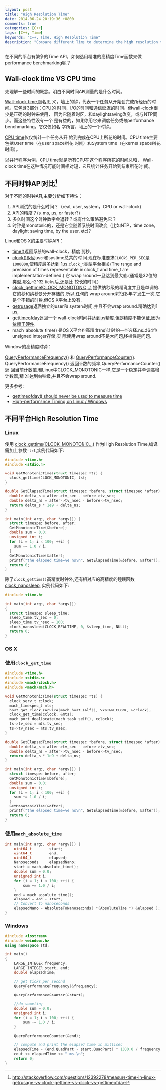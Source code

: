 ```yaml
---
layout: post
title: "High Resolution Time"
date: 2014-06-24 20:19:36 +0800
comments: true
categories: [C++]
tags: [C++, Time]
keywords: "C++, Time, High Resolution Time"
description: "Compare different Time to determine the high resolution time in different platform"
---
```


在不同的平台有繁多的Time API，如何选用精准的高精度Time函数来做
performance benchmarking呢？

## Wall-clock time VS CPU time
先理解一些时间的概念。明白不同时间API测量的是什么时间。

[Wall-clock time](http://en.wikipedia.org/wiki/Wall-clock_time),顾名思
义，墙上的钟，代表一个任务从开始到完成所经历的时间。它包含3部分：CPU的
时间，I/O的时间和通信延迟的时间。但wall-clock很少是正确的时钟来使用，
因为它随着时区，和daylightsaving改变，或与NTP同步。而这些特性没有一个
是有益的，如果你用它来调度任务或做performance benchmarking。它仅仅如名
字所言，墙上的一个时钟。

[CPU time](http://en.wikipedia.org/wiki/CPU_time)仅仅统计一个任务从开
始到完成在CPU上所花的时间。CPU time主要包括User time（在user space所花
时间）和System time（在kernel space所花时间）。

以并行程序为例，CPU time就是所有CPU在这个程序所花的时间总和，
Wall-clock time在这种情况可能时间相对短，它只统计任务开始到结束所花时
间。

<!-- more -->

## 不同时钟API对比[^f1]
对于不同的时钟API,主要分析如下特性：
1. API测试的是什么时间？（real, user, system，CPU or wall-clock)
2. API的精度？(s, ms, µs, or faster?)
3. 多久时间这个时钟数字会返转？或有什么策略避免它？
4. 时钟是monotonic的，还是它会随着系统时间改变（比如NTP，time zone，
daylight saving time, by the user, etc)?

Linux和OS X的主要时钟API：

* [time()](http://linux.die.net/man/2/time)返回系统的wall-clock，精度
  到秒。
* [clock()](http://linux.die.net/man/3/clock)返回user和systime总共的时
  间.现在标准要求`CLOCKS_PER_SEC`是`1000000`,使精度最多达到
  1µs.`clock_t`类型平台相关(The range and precision of times
  representable in clock_t and time_t are implementation-defined.) 它
  wrap around一旦达到最大值.(通常是32位的类型,那么~2^32 ticks后,还是比
  较长的时间.)
* [clock_gettime(CLOCK_MONOTONIC,..)](http://linux.die.net/man/3/clock_gettime)
  提供纳秒级的精确度并且是单调的.它的秒和纳秒是分开存储的,所以,任何的
  wrap around将很多年才发生一次.它是个不错的时钟,但OS X平台上没有.
* [getrusage](http://linux.die.net/man/2/getrusage)返回独立的user和
  system时间,并且不会wrap around.精确达到1 µs,
* [gettimeofday](http://linux.die.net/man/2/gettimeofday)返回一个
  wall-clock时间并达到µs精度.但是精度不能保证,因为[依赖于硬件](http://www.lehman.cuny.edu/cgi-bin/man-cgi?gettimeofday+3).
* [mach_absolute_time()](https://developer.apple.com/library/mac/qa/qa1398/_index.html)
  是OS X平台的高精度(ns)计时的一个选择.ns以64位unsigned integer存储,实
  际使用wrap around不是大问题,移植性是问题.

Window的高精度时钟：

[QueryPerformanceFrequency()](http://msdn.microsoft.com/en-us/library/ms644905(VS.85).aspx)
和
[QueryPerformanceCounter()](http://msdn.microsoft.com/en-us/library/ms644904(v=VS.85).aspx).
QueryPerformanceFrequency() 返回计数的频率,QueryPerformanceCounter()返
回当前计数值.和Linux中CLOCK_MONOTONIC一样,它是一个稳定并单调递增计数器,精
准达到纳秒级,并且不会wrap around.

更多参考:

* [gettimeofday() should never be used to measure time](https://blog.habets.se/2010/09/gettimeofday-should-never-be-used-to-measure-time)
* [High-performance Timing on Linux / Windows](http://tdistler.com/2010/06/27/high-performance-timing-on-linux-windows)

## 不同平台High Resolution Time

### Linux
使用
[clock_gettime(CLOCK_MONOTONIC,..)](http://linux.die.net/man/3/clock_gettime)
作为High Resolution Time,编译需加上参数`-lrt`,实例代码如下:

``` c clock_gettime.c
#include <time.h>
#include <stdio.h>

void GetMonotonicTime(struct timespec *ts) {
  clock_gettime(CLOCK_MONOTONIC, ts);
}

double GetElapsedTime(struct timespec *before, struct timespec *after) {
  double delta_s = after->tv_sec - before->tv_sec;
  double delta_ns = after->tv_nsec - before->tv_nsec;
  return delta_s * 1e9 + delta_ns;
}

int main(int argc, char *argv[]) {
  struct timespec before, after;
  GetMonotonicTime(&before);
  double sum = 0.0;
  unsigned int i;
  for (i = 1; i < 100; ++i) {
    sum += 1.0 / i;
  }
  GetMonotonicTime(&after);
  printf("the elapsed time=%e ns\n", GetElapsedTime(&before, &after));
  return 0;
}
```

除了`clock_gettime()`高精度时钟外,还有相对应的高精度的睡眠函数
[clock_nanosleep](http://pubs.opengroup.org/onlinepubs/000095399/functions/clock_nanosleep.html),
实例代码如下:

``` c clock_nanosleep.c
#include <time.h>

int main(int argc, char *argv[])
{
  struct timespec sleep_time;
  sleep_time.tv_sec = 0;
  sleep_time.tv_nsec = 100;
  clock_nanosleep(CLOCK_REALTIME, 0, &sleep_time, NULL);
  return 0;
}
```

### OS X

### 使用`clock_get_time`
``` c clock_get_time.c
#include <time.h>
#include <stdio.h>
#include <mach/clock.h>
#include <mach/mach.h>

void GetMonotonicTime(struct timespec *ts) {
  clock_serv_t cclock;
  mach_timespec_t mts;
  host_get_clock_service(mach_host_self(), SYSTEM_CLOCK, &cclock);
  clock_get_time(cclock, &mts);
  mach_port_deallocate(mach_task_self(), cclock);
  ts->tv_sec = mts.tv_sec;
  ts->tv_nsec = mts.tv_nsec;
}

double GetElapsedTime(struct timespec *before, struct timespec *after) {
  double delta_s = after->tv_sec - before->tv_sec;
  double delta_ns = after->tv_nsec - before->tv_nsec;
  return delta_s * 1e9 + delta_ns;
}

int main(int argc, char *argv[]) {
  struct timespec before, after;
  GetMonotonicTime(&before);
  double sum = 0.0;
  unsigned int i;
  for (i = 1; i < 100; ++i) {
    sum += 1.0 / i;
  }
  GetMonotonicTime(&after);
  printf("the elapsed time=%e ns\n", GetElapsedTime(&before, &after));
  return 0;
}
```

### 使用`mach_absolute_time`
``` c mach_absolute_time.c
int main(int argc, char *argv[]) {
    uint64_t        start;
    uint64_t        end;
    uint64_t        elapsed;
    Nanoseconds     elapsedNano;
    start = mach_absolute_time();
    double sum = 0.0;
    unsigned int i;
    for (i = 1; i < 100; ++i) {
        sum += 1.0 / i;
    }
    end = mach_absolute_time();
    elapsed = end - start;
    // Convert to nanoseconds
    elapsedNano = AbsoluteToNanoseconds( *(AbsoluteTime *) &elapsed );
}
```

### Windows
``` c++ query_performance.cc
#include <iostream>
#include <windows.h> 
using namespace std;

int main()
{
    LARGE_INTEGER frequency;
    LARGE_INTEGER start, end;
    double elapsedTime;

    // get ticks per second
    QueryPerformanceFrequency(&frequency);

    QueryPerformanceCounter(&start);

    //do someting
    double sum = 0.0;
    unsigned int i;
    for (i = 1; i < 100; ++i) {
        sum += 1.0 / i;
    }

    QueryPerformanceCounter(&end);

    // compute and print the elapsed time in millisec
    elapsedTime = (end.QuadPart - start.QuadPart) * 1000.0 / frequency.QuadPart;
    cout << elapsedTime << " ms.\n";
    return 0;
}
```


[^f1]: http://stackoverflow.com/questions/12392278/measure-time-in-linux-getrusage-vs-clock-gettime-vs-clock-vs-gettimeofday
